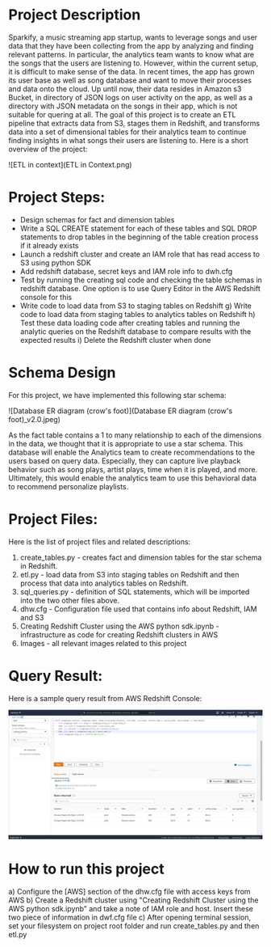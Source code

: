 # Project Description

Sparkify, a music streaming app startup, wants to leverage songs and user data that they have been collecting from the app by analyzing and finding relevant patterns. In particular, the analytics team wants to know what are the songs that the users are listening to. However, within the current setup, it is difficult to make sense of the data. In recent times, the app has grown its user base as well as song database and want to move their processes and data onto the cloud. Up until now, their data resides in Amazon s3 Bucket, in directory of JSON logs on user activity on the app, as well as a directory with JSON metadata on the songs in their app, which is not suitable for quering at all. The goal of this project is to create an ETL pipeline that extracts data from S3, stages them in Redshift, and transforms data into a set of dimensional tables for their analytics team to continue finding insights in what songs their users are listening to. Here is a short overview of the project:

![ETL in context](ETL in Context.png)

# Project Steps:

- Design schemas for fact and dimension tables
- Write a SQL CREATE statement for each of these tables and SQL DROP statements to drop tables in the beginning of the table creation process if it already exists 
- Launch a redshift cluster and create an IAM role that has read access to S3 using python SDK
- Add redshift database, secret keys and IAM role info to dwh.cfg
- Test by running the creating sql code and checking the table schemas in redshift database. One option is to use Query Editor in the AWS Redshift console for this
- Write code to load data from S3 to staging tables on Redshift
g) Write code to load data from staging tables to analytics tables on Redshift
h) Test these data loading code after creating tables and running the analytic queries on the Redshift database to compare results with the expected results
i) Delete the Redshift cluster when done

# Schema Design


For this project, we have implemented this following star schema:

![Database ER diagram (crow's foot)](Database ER diagram (crow's foot)_v2.0.jpeg)

As the fact table contains a 1 to many relationship to each of the dimensions in the data, we thought that it is appropriate to use a star schema. This database will enable the Analytics team to create recommendations to the users based on query data. Especially, they can capture live playback behavior such as song plays, artist plays, time when it is played, and more. Ultimately, this would enable the analytics team to use this behavioral data to recommend personalize playlists.

# Project Files:
Here is the list of project files and related descriptions:

1) create_tables.py -  creates fact and dimension tables for the star schema in Redshift.
2) etl.py -  load data from S3 into staging tables on Redshift and then process that data into analytics tables on Redshift.
3) sql_queries.py - definition of SQL statements, which will be imported into the two other files above.
4) dhw.cfg - Configuration file used that contains info about Redshift, IAM and S3
5) Creating Redshift Cluster using the AWS python sdk.ipynb - infrastructure as code for creating Redshift clusters in AWS 
6) Images - all relevant images related to this project 


# Query Result:

Here is a sample query result from AWS Redshift Console:

![Query Result](Query_One.png)

# How to run this project

a) Configure the [AWS] section of the dhw.cfg file with access keys from AWS
b) Create a Redshift cluster using "Creating Redshift Cluster using the AWS python sdk.ipynb" and take a note of IAM role and host. Insert these two piece of information in dwf.cfg file
c) After opening terminal session, set your filesystem on project root folder and run create_tables.py and then etl.py
